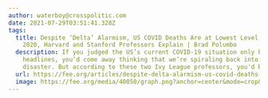 ```yaml
---
author: waterboy@crosspolitic.com
date: 2021-07-29T03:51:41.328Z
tags:
  title: Despite ‘Delta’ Alarmism, US COVID Deaths Are at Lowest Level Since March
    2020, Harvard and Stanford Professors Explain | Brad Polumbo
  description: If you judged the US’s current COVID-19 situation only by the
    headlines, you’d come away thinking that we’re spiraling back into pandemic
    disaster. But according to these two Ivy League professors, you'd be wrong.
  url: https://fee.org/articles/despite-delta-alarmism-us-covid-deaths-are-at-lowest-level-since-march-2020-harvard-and-stanford-professors-explain/
  image: https://fee.org/media/40050/graph.png?anchor=center&mode=crop&width=900&format=webp&rnd=132719527850000000
---
```

